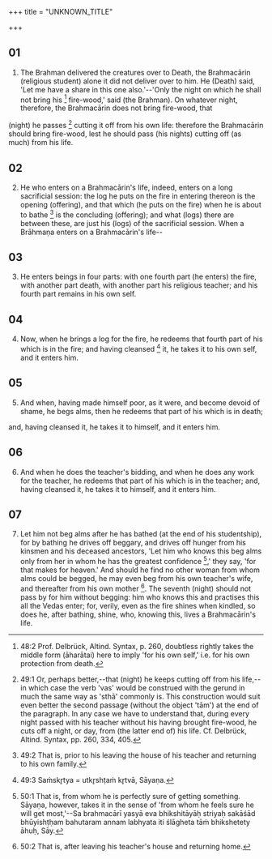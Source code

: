 +++
title = "UNKNOWN_TITLE"

+++


## 01
1. The Brahman delivered the creatures over to Death, the Brahmacārin (religious student) alone it did not deliver over to him. He (Death) said, 'Let me have a share in this one also.'--'Only the night on which he shall not bring his [^egg_184] fire-wood,' said (the Brahman). On whatever night, therefore, the Brahmacārin does not bring fire-wood, that

[^egg_184]: 48:2 Prof. Delbrück, Altind. Syntax, p. 260, doubtless rightly takes the middle form (āharātai) here to imply 'for his own self,' i.e. for his own protection from death.

 (night) he passes [^egg_185] cutting it off from his own life: therefore the Brahmacārin should bring fire-wood, lest he should pass (his nights) cutting off (as much) from his life.

[^egg_185]: 49:1 Or, perhaps better,--that (night) he keeps cutting off from his life,--in which case the verb 'vas' would be construed with the gerund in much the same way as 'sthā' commonly is. This construction would suit even better the second passage (without the object 'tām') at the end of the paragraph. In any case we have to understand that, during every night passed with his teacher without his having brought fire-wood, he cuts off a night, or day, from (the latter end of) his life. Cf. Delbrück, Altind. Syntax, pp. 260, 334, 405.

## 02
2. He who enters on a Brahmacārin's life, indeed, enters on a long sacrificial session: the log he puts on the fire in entering thereon is the opening (offering), and that which (he puts on the fire) when he is about to bathe [^egg_186] is the concluding (offering); and what (logs) there are between these, are just his (logs) of the sacrificial session. When a Brāhmaṇa enters on a Brahmacārin's life--

[^egg_186]: 49:2 That is, prior to his leaving the house of his teacher and returning to his own family.

## 03
3. He enters beings in four parts: with one fourth part (he enters) the fire, with another part death, with another part his religious teacher; and his fourth part remains in his own self.

## 04
4. Now, when he brings a log for the fire, he redeems that fourth part of his which is in the fire; and having cleansed [^egg_187] it, he takes it to his own self, and it enters him.

[^egg_187]: 49:3 Saṁskr̥tya = utkr̥shṭaṁ kr̥tvā, Sāyaṇa.

## 05
5. And when, having made himself poor, as it were, and become devoid of shame, he begs alms, then he redeems that part of his which is in death;

and, having cleansed it, he takes it to himself, and it enters him.

## 06
6. And when he does the teacher's bidding, and when he does any work for the teacher, he redeems that part of his which is in the teacher; and, having cleansed it, he takes it to himself, and it enters him.

## 07
7. Let him not beg alms after he has bathed (at the end of his studentship), for by bathing he drives off beggary, and drives off hunger from his kinsmen and his deceased ancestors, 'Let him who knows this beg alms only from her in whom he has the greatest confidence [^egg_188],' they say, 'for that makes for heaven.' And should he find no other woman from whom alms could be begged, he may even beg from his own teacher's wife, and thereafter from his own mother [^egg_189]. The seventh (night) should not pass by for him without begging: him who knows this and practises this all the Vedas enter; for, verily, even as the fire shines when kindled, so does he, after bathing, shine, who, knowing this, lives a Brahmacārin's life.

[^egg_188]: 50:1 That is, from whom he is perfectly sure of getting something. Sāyaṇa, however, takes it in the sense of 'from whom he feels sure he will get most,'--Sa brahmacārī yasyā eva bhikshitāyāḥ striyaḥ sakāśād bhūyishṭḥam bahutaram annam labhyata iti ślāgheta tāṁ bhikshetety āhuḥ, Sāy.

[^egg_189]: 50:2 That is, after leaving his teacher's house and returning home.


